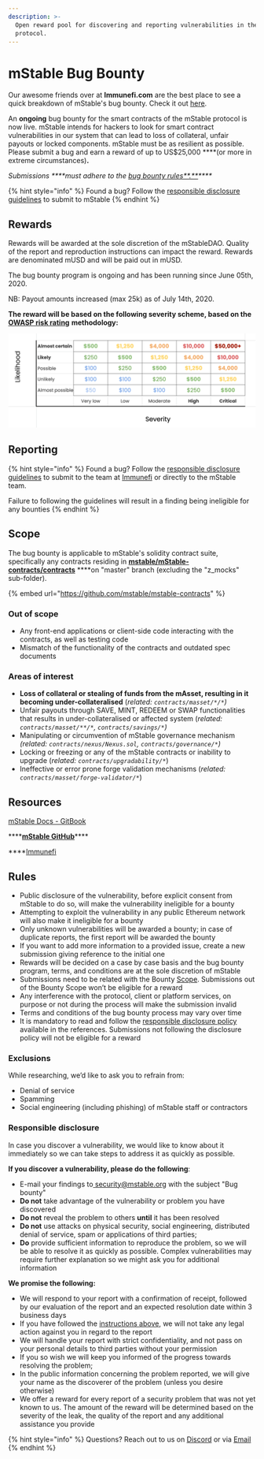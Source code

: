 ```yaml
---
description: >-
  Open reward pool for discovering and reporting vulnerabilities in the mStable
  protocol.
---
```


# mStable Bug Bounty

Our awesome friends over at **Immunefi.com** are the best place to see a quick breakdown of mStable's bug bounty. Check it out [here](https://immunefi.com/bounty/mstable/).

An **ongoing** bug bounty for the smart contracts of the mStable protocol is now live. mStable intends for hackers to look for smart contract vulnerabilities in our system that can lead to loss of collateral, unfair payouts or locked components. mStable must be as resilient as possible. Please submit a bug and earn a reward of up to US$25,000 ****\(or more in extreme circumstances\)**.** 

_Submissions ****must adhere to the_ [_bug bounty rules**.**_](mstable-bug-bounty.md#rules)_\*\*\*\*_

{% hint style="info" %}
Found a bug? Follow the [responsible disclosure guidelines](mstable-bug-bounty.md#responsible-disclosure) to submit to mStable
{% endhint %}

## **Rewards**

Rewards will be awarded at the sole discretion of the mStableDAO. Quality of the report and reproduction instructions can impact the reward. Rewards are denominated mUSD and will be paid out in mUSD.

The bug bounty program is ongoing and has been running since June 05th, 2020.

NB: Payout amounts increased \(max 25k\) as of July 14th, 2020. 

**The reward will be based on the following severity scheme, based on the** [**OWASP risk rating**](https://owasp.org/www-community/OWASP_Risk_Rating_Methodology) **methodology:**

![](../../.gitbook/assets/screen-shot-2021-01-30-at-1.05.59-pm.png)

## **Reporting**

{% hint style="info" %}
Found a bug? Follow the [responsible disclosure guidelines](mstable-bug-bounty.md#responsible-disclosure) to submit to the team at [Immunefi](https://immunefi.com/bounty/mstable/) or directly to the mStable team.

Failure to following the guidelines will result in a finding being ineligible for any bounties
{% endhint %}

## **Scope**

The bug bounty is applicable to mStable's solidity contract suite, specifically any contracts residing in [**mstable/mStable-contracts/contracts**](https://github.com/mstable/mStable-contracts/tree/master/contracts) ****on "master" branch \(excluding the "z\_mocks" sub-folder\).

{% embed url="https://github.com/mstable/mstable-contracts" %}

### Out of scope

* Any front-end applications or client-side code interacting with the contracts, as well as testing code
* Mismatch of the functionality of the contracts and outdated spec documents

### Areas of interest

* **Loss of collateral or stealing of funds from the mAsset, resulting in it becoming under-collateralised** \(_related: `contracts/masset/*/*`\)_
* Unfair payouts through SAVE, MINT, REDEEM or SWAP functionalities that results in under-collateralised or affected system \(_related: `contracts/masset/**/*`, `contracts/savings/*`\)_
* Manipulating or circumvention of mStable governance mechanism _\(related: `contracts/nexus/Nexus.sol`, `contracts/governance/*`\)_
* Locking or freezing or any of the mStable contracts or inability to upgrade \(_related: `contracts/upgradability/*`_\)
* Ineffective or error prone forge validation mechanisms \(_related: `contracts/masset/forge-validator/*`_\)

## Resources

[mStable Docs - GitBook](https://docs.mstable.org)

\*\*\*\*[**mStable GitHub**](https://github.com/mstable/mstable-contracts)\*\*\*\*

\*\*\*\*[Immunefi](https://immunefi.com/)

## Rules

* Public disclosure of the vulnerability, before explicit consent from mStable to do so, will make the vulnerability ineligible for a bounty
* Attempting to exploit the vulnerability in any public Ethereum network will also make it ineligible for a bounty
* Only unknown vulnerabilities will be awarded a bounty; in case of duplicate reports, the first report will be awarded the bounty
* If you want to add more information to a provided issue, create a new submission giving reference to the initial one
* Rewards will be decided on a case by case basis and the bug bounty program, terms, and conditions are at the sole discretion of mStable
* Submissions need to be related with the Bounty [Scope](mstable-bug-bounty.md#scope). Submissions out of the Bounty Scope won’t be eligible for a reward
* Any interference with the protocol, client or platform services, on purpose or not during the process will make the submission invalid
* Terms and conditions of the bug bounty process may vary over time
* It is mandatory to read and follow the [responsible disclosure policy](mstable-bug-bounty.md#responsible-disclosure) available in the references. Submissions not following the disclosure policy will not be eligible for a reward

### **Exclusions**

While researching, we’d like to ask you to refrain from:

* Denial of service
* Spamming
* Social engineering \(including phishing\) of mStable staff or contractors

### Responsible disclosure

In case you discover a vulnerability, we would like to know about it immediately so we can take steps to address it as quickly as possible.

**If you discover a vulnerability, please do the following**: 

* E-mail your findings to[ security@mstable.org](mailto:security@mstable.org) with the subject "Bug bounty"
* **Do not** take advantage of the vulnerability or problem you have discovered
* **Do not** reveal the problem to others **until** it has been resolved
* **Do not** use attacks on physical security, social engineering, distributed denial of service, spam or applications of third parties;
* **Do** provide sufficient information to reproduce the problem, so we will be able to resolve it as quickly as possible. Complex vulnerabilities may require further explanation so we might ask you for additional information

**We promise the following:** 

* We will respond to your report with a confirmation of receipt, followed by our evaluation of the report and an expected resolution date within 3 business days 
* If you have followed the [instructions above](mstable-bug-bounty.md#rules), we will not take any legal action against you in regard to the report
* We will handle your report with strict confidentiality, and not pass on your personal details to third parties without your permission
* If you so wish we will keep you informed of the progress towards resolving the problem;
* In the public information concerning the problem reported, we will give your name as the discoverer of the problem \(unless you desire otherwise\)
* We offer a reward for every report of a security problem that was not yet known to us. The amount of the reward will be determined based on the severity of the leak, the quality of the report and any additional assistance you provide



{% hint style="info" %}
Questions? Reach out to us on [Discord](https://discord.com/invite/pgCVG7e) or via [Email](mailto:info@mstable.org)
{% endhint %}

